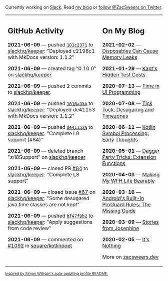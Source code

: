 Currently working on [Slack](https://slack.com/). Read [my blog](https://zacsweers.dev/) or [follow @ZacSweers on Twitter](https://twitter.com/ZacSweers).

<table><tr><td valign="top" width="60%">

## GitHub Activity
<!-- githubActivity starts -->
**2021-06-09** — pushed [`101c2371`](https://github.com/slackhq/keeper/commit/101c23717e4fde275079f843a623f1009aec6bfe) to [slackhq/keeper](https://api.github.com/repos/slackhq/keeper): "Deployed c2196c1 with MkDocs version: 1.1.2"

**2021-06-09** — created tag "0.10.0" on [slackhq/keeper](https://api.github.com/repos/slackhq/keeper)

**2021-06-09** — pushed 2 commits to [slackhq/keeper](https://api.github.com/repos/slackhq/keeper).

**2021-06-09** — pushed [`1610a45b`](https://github.com/slackhq/keeper/commit/1610a45bdeb6cd641a2d07b66434d77e1dc9b40d) to [slackhq/keeper](https://api.github.com/repos/slackhq/keeper): "Deployed de41153 with MkDocs version: 1.1.2"

**2021-06-09** — pushed [`de41153a`](https://github.com/slackhq/keeper/commit/de41153abf14c05b899669f793f2f1f12def26d4) to [slackhq/keeper](https://api.github.com/repos/slackhq/keeper): "Complete L8 support (#84)"

**2021-06-09** — deleted branch "z/l8Support" on [slackhq/keeper](https://api.github.com/repos/slackhq/keeper)

**2021-06-09** — closed PR [#84](https://api.github.com/repos/slackhq/keeper/pulls/84) to [slackhq/keeper](https://api.github.com/repos/slackhq/keeper): "Complete L8 support"

**2021-06-09** — closed issue [#67](https://api.github.com/repos/slackhq/keeper/issues/67) on [slackhq/keeper](https://api.github.com/repos/slackhq/keeper): "Some desugared java.time classes are not kept"

**2021-06-09** — pushed [`bf47f9b2`](https://github.com/slackhq/keeper/commit/bf47f9b2b828bbe2fc914afe83fdae150a56bc41) to [slackhq/keeper](https://api.github.com/repos/slackhq/keeper): "Apply suggestions from code review"

**2021-06-09** — commented on [#1092](https://github.com/square/kotlinpoet/pull/1092#issuecomment-857364669) in [square/kotlinpoet](https://api.github.com/repos/square/kotlinpoet)
<!-- githubActivity ends -->
</td><td valign="top" width="40%">

## On My Blog
<!-- blog starts -->
**2021-02-02** — [Disposables Can Cause Memory Leaks](https://www.zacsweers.dev/disposables-can-cause-memory-leaks/)

**2021-01-29** — [Kapt's Hidden Test Costs](https://www.zacsweers.dev/kapts-hidden-test-costs/)

**2020-07-13** — [Time in UI Programming](https://www.zacsweers.dev/time-in-ui/)

**2020-07-08** — [Tick Tock: Desugaring and Timezones](https://www.zacsweers.dev/ticktock-desugaring-timezones/)

**2020-06-11** — [Kotlin Symbol Processing: Early Thoughts](https://www.zacsweers.dev/kotlin-symbol-processor-early-thoughts/)

**2020-05-01** — [Dagger Party Tricks: Extension Functions](https://www.zacsweers.dev/dagger-party-tricks-extension-functions/)

**2020-04-03** — [Making My WFH Life Bearable](https://www.zacsweers.dev/making-wfh-life-bearable/)

**2020-03-16** — [Android's Built-in ProGuard Rules: The Missing Guide](https://www.zacsweers.dev/android-proguard-rules/)

**2020-03-09** — [Stories from Josephine](https://www.zacsweers.dev/stories-from-josephine/)

**2020-02-05** — [It's Nothing](https://www.zacsweers.dev/its-nothing/)
<!-- blog ends -->
More on [zacsweers.dev](https://zacsweers.dev/)
</td></tr></table>

<sub><a href="https://simonwillison.net/2020/Jul/10/self-updating-profile-readme/">Inspired by Simon Willison's auto-updating profile README.</a></sub>